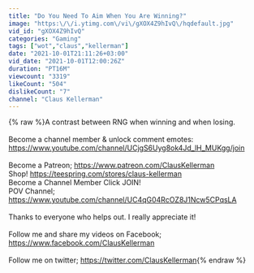 ```yaml
---
title: "Do You Need To Aim When You Are Winning?"
image: "https:\/\/i.ytimg.com\/vi\/gXOX4Z9hIvQ\/hqdefault.jpg"
vid_id: "gXOX4Z9hIvQ"
categories: "Gaming"
tags: ["wot","claus","kellerman"]
date: "2021-10-01T21:11:26+03:00"
vid_date: "2021-10-01T12:00:26Z"
duration: "PT16M"
viewcount: "3319"
likeCount: "504"
dislikeCount: "7"
channel: "Claus Kellerman"
---
```

{% raw %}A contrast between RNG when winning and when losing.<br /><br />Become a channel member &amp; unlock comment emotes:<br /><a rel="nofollow" target="blank" href="https://www.youtube.com/channel/UCjgS6Uyg8ok4Jd_lH_MUKgg/join">https://www.youtube.com/channel/UCjgS6Uyg8ok4Jd_lH_MUKgg/join</a><br /><br />Become a Patreon; <a rel="nofollow" target="blank" href="https://www.patreon.com/ClausKellerman">https://www.patreon.com/ClausKellerman</a><br />Shop!  <a rel="nofollow" target="blank" href="https://teespring.com/stores/claus-kellerman">https://teespring.com/stores/claus-kellerman</a><br />Become a Channel Member Click JOIN!<br />POV Channel;  <a rel="nofollow" target="blank" href="https://www.youtube.com/channel/UC4qG04RcOZ8J1Ncw5CPqsLA">https://www.youtube.com/channel/UC4qG04RcOZ8J1Ncw5CPqsLA</a><br /><br />Thanks to everyone who helps out.  I really appreciate it!<br /><br />Follow me and share my videos on Facebook;  <a rel="nofollow" target="blank" href="https://www.facebook.com/ClausKellerman">https://www.facebook.com/ClausKellerman</a><br /><br />Follow me on twitter; <a rel="nofollow" target="blank" href="https://twitter.com/ClausKellerman">https://twitter.com/ClausKellerman</a>{% endraw %}
